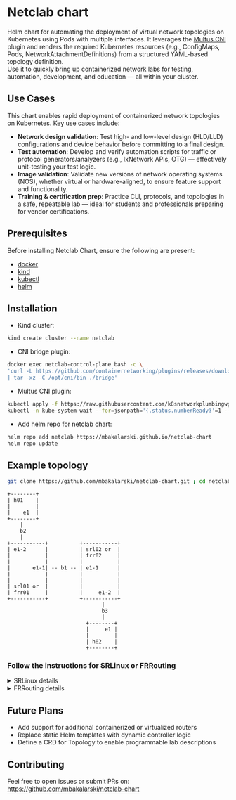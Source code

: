 # Netclab chart

Helm chart for automating the deployment of virtual network topologies on Kubernetes using Pods with multiple interfaces.
It leverages the [Multus CNI](https://github.com/k8snetworkplumbingwg/multus-cni) plugin and renders the required Kubernetes resources (e.g., ConfigMaps, Pods, NetworkAttachmentDefinitions) from a structured YAML-based topology definition.
<br/>
Use it to quickly bring up containerized network labs for testing, automation, development, and education — all within your cluster.


## Use Cases

This chart enables rapid deployment of containerized network topologies on Kubernetes. Key use cases include:
- **Network design validation**: Test high- and low-level design (HLD/LLD) configurations and device behavior before committing to a final design.
- **Test automation**: Develop and verify automation scripts for traffic or protocol generators/analyzers (e.g., IxNetwork APIs, OTG) — effectively unit-testing your test logic.
- **Image validation**: Validate new versions of network operating systems (NOS), whether virtual or hardware-aligned, to ensure feature support and functionality.
- **Training & certification prep**: Practice CLI, protocols, and topologies in a safe, repeatable lab — ideal for students and professionals preparing for vendor certifications.


## Prerequisites

Before installing Netclab Chart, ensure the following are present:

- [docker](https://docs.docker.com/engine/install/)
- [kind](https://kind.sigs.k8s.io/docs/user/quick-start/#installation)
- [kubectl](https://kubernetes.io/docs/tasks/tools/install-kubectl-linux/)
- [helm](https://helm.sh/docs/intro/install/)


## Installation

- Kind cluster:
```bash
kind create cluster --name netclab
```

- CNI bridge plugin:
```bash
docker exec netclab-control-plane bash -c \
'curl -L https://github.com/containernetworking/plugins/releases/download/v1.8.0/cni-plugins-linux-amd64-v1.8.0.tgz \
| tar -xz -C /opt/cni/bin ./bridge'
```

- Multus CNI plugin:
```bash
kubectl apply -f https://raw.githubusercontent.com/k8snetworkplumbingwg/multus-cni/master/deployments/multus-daemonset.yml
kubectl -n kube-system wait --for=jsonpath='{.status.numberReady}'=1 --timeout=5m daemonset.apps/kube-multus-ds
```

- Add helm repo for netclab chart:
```bash
helm repo add netclab https://mbakalarski.github.io/netclab-chart
helm repo update
```


## Example topology
```bash
git clone https://github.com/mbakalarski/netclab-chart.git ; cd netclab-chart
```

```
+--------+
| h01    |
|        |
|    e1  |
+--------+
    |
    b2
    |
+-----------+          +-----------+
| e1-2      |          | srl02 or  |
|           |          | frr02     |
|           |          |           |
|       e1-1| -- b1 -- | e1-1      |
|           |          |           |
|           |          |           |
| srl01 or  |          |           |
| frr01     |          |     e1-2  |
+-----------+          +-----------+
                              |
                              b3
                              |
                         +--------+
                         |     e1 |
                         |        |
                         | h02    |
                         +--------+
```

### Follow the instructions for **SRLinux** or **FRRouting**

<details>
<summary>SRLinux details</summary>

- Start nodes:
  ```bash
  helm install netclab netclab/netclab --values examples/topology-srlinux.yaml
  kubectl get pod -o wide
  ```

- Configure the nodes (repeat if they're not ready yet):
  ```bash
  kubectl cp ./examples/srl01.cfg srl01:srl01.cfg
  kubectl exec srl01 -- bash -c 'sr_cli --candidate-mode --commit-at-end < /srl01.cfg'

  kubectl cp ./examples/srl02.cfg srl02:srl02.cfg
  kubectl exec srl02 -- bash -c 'sr_cli --candidate-mode --commit-at-end < /srl02.cfg'

  kubectl exec h01 -- ip address replace 172.20.0.2/24 dev e1
  kubectl exec h01 -- ip route replace 172.30.0.0/24 via 172.20.0.1

  kubectl exec h02 -- ip address replace 172.30.0.2/24 dev e1
  kubectl exec h02 -- ip route replace 172.20.0.0/24 via 172.30.0.1
  ```

- Test (convergence may take time):
  ```bash
  kubectl exec h01 -- ping 172.30.0.2 -I 172.20.0.2
  ```

- Remove topology
  ```bash
  helm uninstall netclab
  ```
</details>


<details>
<summary>FRRouting details</summary>

- Start nodes:
  ```bash
  helm install netclab netclab/netclab --values examples/topology-frrouting.yaml
  kubectl get pod -o wide
  ```

- Configure the nodes (repeat if they're not ready yet):
  ```bash
  kubectl exec frr01 -- ip address add 10.0.0.1/32 dev lo
  kubectl exec frr01 -- ip address replace 10.0.1.1/24 dev e1-1
  kubectl exec frr01 -- ip address replace 172.20.0.1/24 dev e1-2
  kubectl exec frr01 -- touch /etc/frr/vtysh.conf
  kubectl exec frr01 -- sed -i -e 's/bgpd=no/bgpd=yes/g' /etc/frr/daemons
  kubectl exec frr01 -- /usr/lib/frr/frrinit.sh start
  kubectl cp ./examples/frr01.cfg frr01:/frr01.cfg
  kubectl exec frr01 -- vtysh -f /frr01.cfg
  
  kubectl exec frr02 -- ip address add 10.0.0.2/32 dev lo
  kubectl exec frr02 -- ip address replace 10.0.1.2/24 dev e1-1
  kubectl exec frr02 -- ip address replace 172.30.0.1/24 dev e1-2
  kubectl exec frr02 -- touch /etc/frr/vtysh.conf
  kubectl exec frr02 -- sed -i -e 's/bgpd=no/bgpd=yes/g' /etc/frr/daemons
  kubectl exec frr02 -- /usr/lib/frr/frrinit.sh start
  kubectl cp ./examples/frr02.cfg frr02:/frr02.cfg
  kubectl exec frr02 -- vtysh -f /frr02.cfg
  
  kubectl exec h01 -- ip address replace 172.20.0.2/24 dev e1
  kubectl exec h01 -- ip route replace 172.30.0.0/24 via 172.20.0.1
  
  kubectl exec h02 -- ip address replace 172.30.0.2/24 dev e1
  kubectl exec h02 -- ip route replace 172.20.0.0/24 via 172.30.0.1
  ```

- Test (convergence may take time):
  ```bash
  kubectl exec h01 -- ping 172.30.0.2 -I 172.20.0.2
  ```

- Remove topology
  ```bash
  helm uninstall netclab
  ```
</details>

## Future Plans

- Add support for additional containerized or virtualized routers
- Replace static Helm templates with dynamic controller logic
- Define a CRD for Topology to enable programmable lab descriptions


## Contributing

Feel free to open issues or submit PRs on:
https://github.com/mbakalarski/netclab-chart
